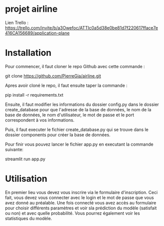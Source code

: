 #  projet airline

Lien Trello : https://trello.com/invite/b/a3Owefoc/ATTIc0a5d38e0be81d7f220617fface7e416CA156689/application-plane

# Installation

Pour commencer, il faut cloner le repo Github avec cette commande : 

git clone https://github.com/PierreGia/airline.git

Apres avoir cloné le repo, il faut ensuite taper la commande :

pip install -r requirements.txt

Ensuite, il faut modifier les informations du dossier config.py dans le dossier create_database pour que l'adresse de la base de données, le nom de la base de données, le nom d'utilisateur, le mot de passe et le port correspondent à vos informations.

Puis, il faut executer le fichier create_database.py qui se trouve dans le dossier components pour créer la base de données.

Pour finir vous pouvez lancer le fichier app.py en executant la commande suivante:

streamlit run app.py

# Utilisation

En premier lieu vous devez vous inscrire via le formulaire d'inscription.
Ceci fait, vous devez vous connecter avec le login et le mot de passe que vous avez donné au préalable. 
Une fois connecté vous avez accès au formulaire pour choisir différents paramètres et voir sla prédiction du modèle (satisfait ou non) et avec quelle probabilité.
Vous pourrez également voir les statistiques du modèle.

